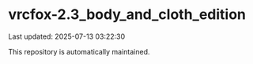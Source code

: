 # vrcfox-2.3_body_and_cloth_edition

Last updated: 2025-07-13 03:22:30

This repository is automatically maintained.

